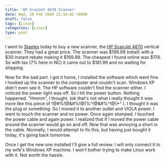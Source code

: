 ```yaml
---
title: 'HP ScanJet 4670 Scanner'
date: Wed, 18 Feb 2004 21:16:42 +0000
draft: false
tags: [Linux]
categories: [Linux]
type: post
---
```


I went to [Staples](http://www.staples.com) today to buy a new scanner, the [HP ScanJet 4670](http://h10010.www1.hp.com/wwpc/us/en/ho/WF06b/15179-64195-215155-15202-f25-303640-303642-303643.html) vertical scanner. They had a great price. The scanner was $199.99 (retail) with a $30 instant rebate making it $169.99. The cheapest I found online was $178. So with tax (7% here in NC) it came out to $181.99 and no waiting for shipping.

Now for the bad part. I got it home, I installed the software which went fine. I hooked up the scanner to the computer and couldn't scan. Windows XP didn't even see it. The HP software couldn't find the scanner either. I noticed the power light was off. So I hit the power button. Nothing happened. "Hmmm", I thought. (ok that's not what I really thought it was more like this piece of !@#%!@&#%!@(%^!@&#%^!@(\*^ ). I thought it was the plug or something. So I moved it to another outlet and VIOLA power. I went to touch the scanner and no power. Once again stumped. I touched the power cable and again power. I realized that if I moved the power cable around the scanner would go on and off. Now that was annoying a short in the cable. Normally, I would attempt to fix this, but having just bought it today, it's going back tomorrow.

Once I get the new one installed I'll give a full review. I will only connect it to my wife's Windows XP machine. I won't bother trying to make Linux work with it. Not worth the hassle.